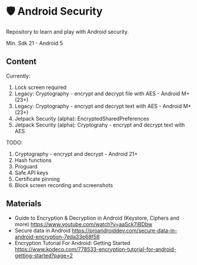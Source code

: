 # 🛡️ Android Security

Repository to learn and play with Android security.

Min. Sdk 21 - Android 5

## Content

Currently:
1. Lock screen required
2. Legacy: Cryptography - encrypt and decrypt file with AES - Android M+ (23+)
3. Legacy: Cryptography - encrypt and decrypt text with AES - Android M+ (23+)
4. Jetpack Security (alpha): EncryptedSharedPreferences
5. Jetpack Security (alpha): Cryptograhy - encrypt and decrypt text with AES

TODO:
1. Cryptography - encrypt and decrypt - Android 21+
2. Hash functions
3. Proguard
4. Safe API keys
5. Certificate pinning
6. Block screen recording and screenshots

## Materials
- Guide to Encryption & Decryption in Android (Keystore, Ciphers and more) https://www.youtube.com/watch?v=aaSck7jBDbw
- Secure data in Android https://proandroiddev.com/secure-data-in-android-encryption-7eda33e68f58
- Encryption Tutorial For Android: Getting Started https://www.kodeco.com/778533-encryption-tutorial-for-android-getting-started?page=2
